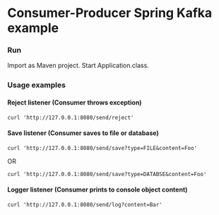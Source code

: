 # Consumer-Producer Spring Kafka example
### Run
Import as Maven project. Start Application.class.

### Usage examples　

#### Reject listener (Consumer throws exception)
```
curl 'http://127.0.0.1:8080/send/reject'
 ```

 #### Save listener (Consumer saves to file or database)
```
curl 'http://127.0.0.1:8080/send/save?type=FILE&content=Foo'
 ```
 OR
 ```
curl 'http://127.0.0.1:8080/send/save?type=DATABSE&content=Foo'
 ```

#### Logger listener (Consumer prints to console object content)
```
curl 'http://127.0.0.1:8080/send/log?content=Bar'
 ```

